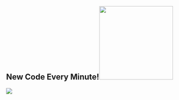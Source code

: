### 
<h2>New Code Every Minute!<img src="https://scrippsprssa.files.wordpress.com/2019/12/giphy.gif"  width = 200></h2>
<img src="https://github-readme-stats.vercel.app/api?username=rohanopensource&&show_icons=true&title_color=ffffff&icon_color=bb2acf&text_color=daf7dc&bg_color=151515">
